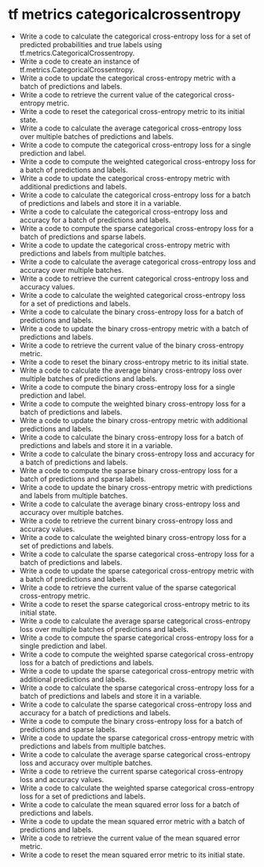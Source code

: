 # tf metrics categoricalcrossentropy

- Write a code to calculate the categorical cross-entropy loss for a set of predicted probabilities and true labels using tf.metrics.CategoricalCrossentropy.
- Write a code to create an instance of tf.metrics.CategoricalCrossentropy.
- Write a code to update the categorical cross-entropy metric with a batch of predictions and labels.
- Write a code to retrieve the current value of the categorical cross-entropy metric.
- Write a code to reset the categorical cross-entropy metric to its initial state.
- Write a code to calculate the average categorical cross-entropy loss over multiple batches of predictions and labels.
- Write a code to compute the categorical cross-entropy loss for a single prediction and label.
- Write a code to compute the weighted categorical cross-entropy loss for a batch of predictions and labels.
- Write a code to update the categorical cross-entropy metric with additional predictions and labels.
- Write a code to calculate the categorical cross-entropy loss for a batch of predictions and labels and store it in a variable.
- Write a code to calculate the categorical cross-entropy loss and accuracy for a batch of predictions and labels.
- Write a code to compute the sparse categorical cross-entropy loss for a batch of predictions and sparse labels.
- Write a code to update the categorical cross-entropy metric with predictions and labels from multiple batches.
- Write a code to calculate the average categorical cross-entropy loss and accuracy over multiple batches.
- Write a code to retrieve the current categorical cross-entropy loss and accuracy values.
- Write a code to calculate the weighted categorical cross-entropy loss for a set of predictions and labels.
- Write a code to calculate the binary cross-entropy loss for a batch of predictions and labels.
- Write a code to update the binary cross-entropy metric with a batch of predictions and labels.
- Write a code to retrieve the current value of the binary cross-entropy metric.
- Write a code to reset the binary cross-entropy metric to its initial state.
- Write a code to calculate the average binary cross-entropy loss over multiple batches of predictions and labels.
- Write a code to compute the binary cross-entropy loss for a single prediction and label.
- Write a code to compute the weighted binary cross-entropy loss for a batch of predictions and labels.
- Write a code to update the binary cross-entropy metric with additional predictions and labels.
- Write a code to calculate the binary cross-entropy loss for a batch of predictions and labels and store it in a variable.
- Write a code to calculate the binary cross-entropy loss and accuracy for a batch of predictions and labels.
- Write a code to compute the sparse binary cross-entropy loss for a batch of predictions and sparse labels.
- Write a code to update the binary cross-entropy metric with predictions and labels from multiple batches.
- Write a code to calculate the average binary cross-entropy loss and accuracy over multiple batches.
- Write a code to retrieve the current binary cross-entropy loss and accuracy values.
- Write a code to calculate the weighted binary cross-entropy loss for a set of predictions and labels.
- Write a code to calculate the sparse categorical cross-entropy loss for a batch of predictions and labels.
- Write a code to update the sparse categorical cross-entropy metric with a batch of predictions and labels.
- Write a code to retrieve the current value of the sparse categorical cross-entropy metric.
- Write a code to reset the sparse categorical cross-entropy metric to its initial state.
- Write a code to calculate the average sparse categorical cross-entropy loss over multiple batches of predictions and labels.
- Write a code to compute the sparse categorical cross-entropy loss for a single prediction and label.
- Write a code to compute the weighted sparse categorical cross-entropy loss for a batch of predictions and labels.
- Write a code to update the sparse categorical cross-entropy metric with additional predictions and labels.
- Write a code to calculate the sparse categorical cross-entropy loss for a batch of predictions and labels and store it in a variable.
- Write a code to calculate the sparse categorical cross-entropy loss and accuracy for a batch of predictions and labels.
- Write a code to compute the binary cross-entropy loss for a batch of predictions and sparse labels.
- Write a code to update the sparse categorical cross-entropy metric with predictions and labels from multiple batches.
- Write a code to calculate the average sparse categorical cross-entropy loss and accuracy over multiple batches.
- Write a code to retrieve the current sparse categorical cross-entropy loss and accuracy values.
- Write a code to calculate the weighted sparse categorical cross-entropy loss for a set of predictions and labels.
- Write a code to calculate the mean squared error loss for a batch of predictions and labels.
- Write a code to update the mean squared error metric with a batch of predictions and labels.
- Write a code to retrieve the current value of the mean squared error metric.
- Write a code to reset the mean squared error metric to its initial state.